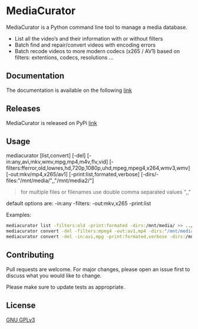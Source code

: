 # MediaCurator

MediaCurator is a Python command line tool to manage a media database. 
* List all the video’s and their information with or without filters
* Batch find and repair/convert videos with encoding errors
* Batch recode videos to more modern codecs (x265 / AV1) based on filters: extentions, codecs, resolutions …

## Documentation

The documentation is available on the following [link](https://fabquenneville.github.io/MediaCurator/)

## Releases

MediaCurator is released on PyPi [link](https://pypi.org/project/MediaCurator/)

## Usage
mediacurator [list,convert] [-del] [-in:any,avi,mkv,wmv,mpg,mp4,m4v,flv,vid] [-filters:fferror,old,lowres,hd,720p,1080p,uhd,mpeg,mpeg4,x264,wmv3,wmv] [-out:mkv/mp4,x265/av1]  [-print:list,formated,verbose] [-dirs/-files:"/mnt/media/",,"/mnt/media2/"]

> for multiple files or filenames use double comma separated values ",,"

default options are:
-in:any
-filters:
-out:mkv,x265
-print:list

Examples:
```bash
mediacurator list -filters:old -print:formated -dirs:/mnt/media/ >> ../medlist.txt
mediacurator convert -del -filters:mpeg4 -out:av1,mp4 -dirs:"/mnt/media/Movies/"
mediacurator convert -del -in:avi,mpg -print:formated,verbose -dirs:/mnt/media/
```

## Contributing
Pull requests are welcome. For major changes, please open an issue first to discuss what you would like to change.

Please make sure to update tests as appropriate.

## License
[GNU GPLv3](https://choosealicense.com/licenses/gpl-3.0/)